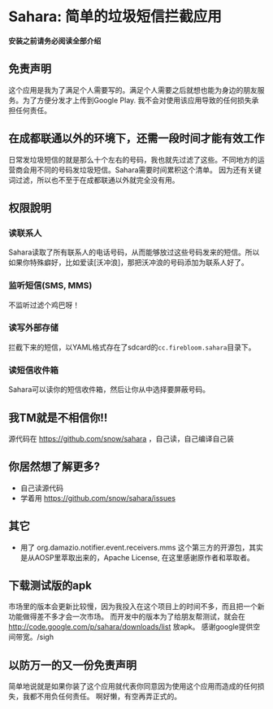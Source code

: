 Sahara: 简单的垃圾短信拦截应用
==============================

**安装之前请务必阅读全部介绍**

## 免责声明
这个应用是我为了满足个人需要写的。满足个人需要之后就想也能为身边的朋友服务。为了方便分发才上传到Google Play. 我不会对使用该应用导致的任何损失承担任何责任。

## 在成都联通以外的环境下，还需一段时间才能有效工作
日常发垃圾短信的就是那么十个左右的号码，我也就先过滤了这些。不同地方的运营商会用不同的号码发垃圾短信。Sahara需要时间累积这个清单。
因为还有关键词过滤，所以也不至于在成都联通以外就完全没有用。

## 权限說明
### 读联系人
Sahara读取了所有联系人的电话号码，从而能够放过这些号码发来的短信。所以如果你特殊癖好，比如爱读[沃冲浪]，那把沃冲浪的号码添加为联系人好了。

### 监听短信(SMS, MMS)
不监听过滤个鸡巴呀！

### 读写外部存储
拦截下来的短信，以YAML格式存在了sdcard的`cc.firebloom.sahara`目录下。

### 读短信收件箱
Sahara可以读你的短信收件箱，然后让你从中选择要屏蔽号码。

## 我TM就是不相信你!!
源代码在 https://github.com/snow/sahara ，自己读，自己编译自己装

## 你居然想了解更多?
* 自己读源代码
* 学着用 https://github.com/snow/sahara/issues

## 其它
* 用了 org.damazio.notifier.event.receivers.mms 这个第三方的开源包，其实是从AOSP里萃取出来的，Apache License, 在这里感谢原作者和萃取者。

## 下载测试版的apk
市场里的版本会更新比较慢，因为我投入在这个项目上的时间不多，而且把一个新功能做得差不多才会一次市场。
而开发中的版本为了给朋友帮测试，就会在 http://code.google.com/p/sahara/downloads/list 放apk。
感谢google提供空间带宽。/sigh

## 以防万一的又一份免责声明
简单地说就是如果你装了这个应用就代表你同意因为使用这个应用而造成的任何损失，我都不用负任何责任。
啊好懒，有空再弄正式的。
